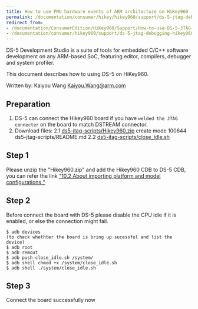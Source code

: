 ```yaml
---
title: How to use PMU hardware events of ARM architecture on HiKey960
permalink: /documentation/consumer/hikey/hikey960/support/ds-5-jtag-debugging-hikey960/
redirect_from:
- /documentation/ConsumerEdition/HiKey960/Support/How-to-use-DS-5-JTAG-debugging-HiKey960/
- /documentation/consumer/hikey960/support/ds-5-jtag-debugging-hikey960/
---
```

DS-5 Development Studio is a suite of tools for embedded C/C++ software development on any ARM-based SoC, featuring editor, compilers, debugger and system profiler.

This document describes how to using DS-5 on HiKey960.

Written by: Kaiyou Wang <Kaiyou.Wang@arm.com>

## Preparation
1. DS-5 can connect the Hikey960 board if you have ```welded the JTAG connecter``` on the board to match DSTREAM connector.
2. Download files:
  2.1 [ds5-jtag-scripts/Hikey960.zip](https://github.com/96boards-hikey/tools-images-hikey960/blob/master/ds5-jtag-scripts/Hikey960.zip)
 create mode 100644 ds5-jtag-scripts/README.md
 2.2 [ds5-jtag-scripts/close_idle.sh](https://github.com/96boards-hikey/tools-images-hikey960/blob/master/ds5-jtag-scripts/close_idle.sh)


## Step 1
Please unzip the "Hikey960.zip" and add the Hikey960 CDB to DS-5 CDB, you can refer the link ["10.2 About importing platform and model configurations
"](http://infocenter.arm.com/help/index.jsp?topic=/com.arm.doc.100953_0527_00_en/deb1359981692428.html)

## Step 2
Before connect the board with DS-5 please disable the CPU idle if it is enabled, or else the connection might fail.
```
$ adb devices
(to check whethter the board is bring up sucessful and list the device)
$ adb root
$ adb remout
$ adb push close_idle.sh /system/
$ adb shell chmod +x /system/close_idle.sh
$ adb shell ./system/close_idle.sh
```
## Step 3
Connect the board successfully now
